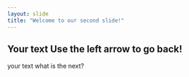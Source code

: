 ```yaml
---
layout: slide
title: "Welcome to our second slide!"
---
```

Your text
Use the left arrow to go back!
---
your text
what is the next?
